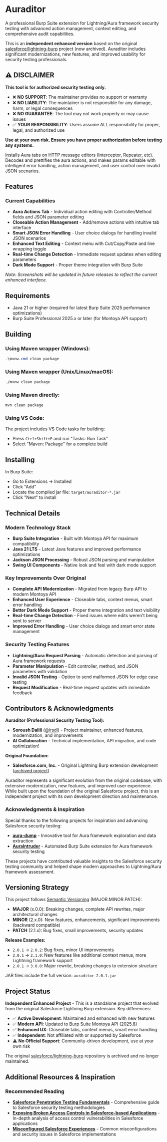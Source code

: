 # Auraditor

A professional Burp Suite extension for Lightning/Aura framework security testing with advanced action management, context editing, and comprehensive audit capabilities.

This is an **independent enhanced version** based on the original [salesforce/lightning-burp](https://github.com/salesforce/lightning-burp) project (now archived). Auraditor includes significant modernizations, new features, and improved usability for security testing professionals.

## ⚠️ **DISCLAIMER**

**This tool is for authorized security testing only.** 

- ❌ **NO SUPPORT**: The maintainer provides no support or warranty
- ❌ **NO LIABILITY**: The maintainer is not responsible for any damage, harm, or legal consequences
- ❌ **NO GUARANTEE**: The tool may not work properly or may cause issues
- ✅ **YOUR RESPONSIBILITY**: Users assume ALL responsibility for proper, legal, and authorized use

**Use at your own risk. Ensure you have proper authorization before testing any systems.**

Installs Aura tabs on HTTP message editors (Interceptor, Repeater, etc). Decodes and prettifies the aura actions, and makes params editable with intelligent error handling, action management, and user control over invalid JSON scenarios.

## Features

### Current Capabilities
- **Aura Actions Tab** - Individual action editing with Controller/Method fields and JSON parameter editing
- **Closeable Action Management** - Add/remove actions with intuitive tab interface
- **Smart JSON Error Handling** - User choice dialogs for handling invalid JSON scenarios  
- **Enhanced Text Editing** - Context menu with Cut/Copy/Paste and line wrapping toggle
- **Real-time Change Detection** - Immediate request updates when editing parameters
- **Dark Mode Support** - Proper theme integration with Burp Suite

*Note: Screenshots will be updated in future releases to reflect the current enhanced interface.*

## Requirements
- Java 21 or higher (required for latest Burp Suite 2025 performance optimizations)
- Burp Suite Professional 2025.x or later (for Montoya API support)

## Building

### Using Maven wrapper (Windows):
```powershell
.\mvnw.cmd clean package
```

### Using Maven wrapper (Unix/Linux/macOS):
```bash
./mvnw clean package
```

### Using Maven directly:
```bash
mvn clean package
```

### Using VS Code:
The project includes VS Code tasks for building:
- Press `Ctrl+Shift+P` and run "Tasks: Run Task"
- Select "Maven: Package" for a complete build

## Installing
In Burp Suite:
- Go to Extensions -> Installed
- Click "Add" 
- Locate the compiled jar file: `target/auraditor-*.jar`
- Click "Next" to install

## Technical Details

### Modern Technology Stack
- **Burp Suite Integration** - Built with Montoya API for maximum compatibility
- **Java 21 LTS** - Latest Java features and improved performance optimizations
- **Jackson JSON Processing** - Robust JSON parsing and manipulation
- **Swing UI Components** - Native look and feel with dark mode support

### Key Improvements Over Original
- **Complete API Modernization** - Migrated from legacy Burp API to modern Montoya API
- **Enhanced User Experience** - Closeable tabs, context menus, smart error handling
- **Better Dark Mode Support** - Proper theme integration and text visibility
- **Real-time Change Detection** - Fixed issues where edits weren't being sent to server
- **Improved Error Handling** - User choice dialogs and smart error state management

### Security Testing Features
- **Lightning/Aura Request Parsing** - Automatic detection and parsing of Aura framework requests
- **Parameter Manipulation** - Edit controller, method, and JSON parameters with validation
- **Invalid JSON Testing** - Option to send malformed JSON for edge case testing
- **Request Modification** - Real-time request updates with immediate feedback

## Contributors & Acknowledgments

**Auraditor (Professional Security Testing Tool):**
- **Soroush Dalili** ([@irsdl](https://github.com/irsdl)) - Project maintainer, enhanced features, modernization, and improvements
- **AI Collaboration** - Technical implementation, API migration, and code optimization!

**Original Foundation:**
- **Salesforce.com, Inc.** - Original Lightning Burp extension development ([archived project](https://github.com/salesforce/lightning-burp))

Auraditor represents a significant evolution from the original codebase, with extensive modernization, new features, and improved user experience. While built upon the foundation of the original Salesforce project, this is an independent project with its own development direction and maintenance.

### Acknowledgments & Inspiration
Special thanks to the following projects for inspiration and advancing Salesforce security testing:

- **[aura-dump](https://github.com/prjblk/aura-dump)** - Innovative tool for Aura framework exploration and data extraction
- **[AuraIntruder](https://github.com/pingidentity/AuraIntruder/)** - Automated Burp Suite extension for Aura framework security testing

These projects have contributed valuable insights to the Salesforce security testing community and helped shape modern approaches to Lightning/Aura framework assessment.



## Versioning Strategy

This project follows [Semantic Versioning](https://semver.org/) (MAJOR.MINOR.PATCH):

- **MAJOR** (x.0.0): Breaking changes, complete API rewrites, major architectural changes
- **MINOR** (2.x.0): New features, enhancements, significant improvements (backward compatible)
- **PATCH** (2.1.x): Bug fixes, small improvements, security updates

**Release Examples:**
- `2.0.1` → `2.0.2`: Bug fixes, minor UI improvements  
- `2.0.1` → `2.1.0`: New features like additional context menus, more Lightning framework support
- `2.0.1` → `3.0.0`: Major rewrite, breaking changes to extension structure

JAR files include the full version: `auraditor-2.0.1.jar`

## Project Status

**Independent Enhanced Project** - This is a standalone project that evolved from the original Salesforce Lightning Burp extension. Key differences:

- ✅ **Active Development**: Maintained and enhanced with new features
- ✅ **Modern API**: Updated to Burp Suite Montoya API (2025.8)
- ✅ **Enhanced UX**: Closeable tabs, context menus, smart error handling
- ✅ **Independent**: Not affiliated with or supported by Salesforce
- ⚠️ **No Official Support**: Community-driven development, use at your own risk

The original [salesforce/lightning-burp](https://github.com/salesforce/lightning-burp) repository is archived and no longer maintained.

## Additional Resources & Inspiration

### Recommended Reading
- [**Salesforce Penetration Testing Fundamentals**](https://projectblack.io/blog/salesforce-penetration-testing-fundamentals/) - Comprehensive guide to Salesforce security testing methodologies
- [**Exposing Broken Access Controls in Salesforce-based Applications**](https://cilynx.com/penetration-testing/exposing-broken-access-controls-in-salesforce-based-applications/2047/) - In-depth analysis of access control vulnerabilities in Salesforce applications
- [**Misconfigured Salesforce Experiences**](https://www.varonis.com/blog/misconfigured-salesforce-experiences) - Common misconfigurations and security issues in Salesforce implementations

